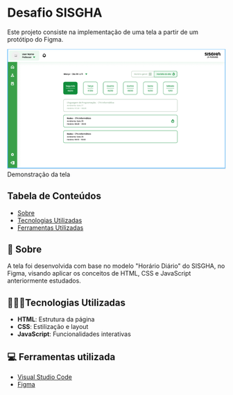 # Desafio SISGHA

Este projeto consiste na implementação de uma tela a partir de um protótipo do Figma.

<p><img src="assets/TelaFinal.png"><br>Demonstração da tela</p>

## Tabela de Conteúdos

- [Sobre](#-sobre)
- [Tecnologias Utilizadas](#tecnologias-utilizadas)
- [Ferramentas Utilizadas](#-ferramentas-utilizada)

## 📄 Sobre

A tela foi desenvolvida com base no modelo "Horário Diário" do SISGHA, no Figma, visando aplicar os conceitos de HTML, CSS e JavaScript anteriormente estudados.

## 👩🏻‍💻Tecnologias Utilizadas

- **HTML**: Estrutura da página
- **CSS**: Estilização e layout
- **JavaScript**: Funcionalidades interativas

## 💻 Ferramentas utilizada

- [Visual Studio Code](https://code.visualstudio.com/)
- [Figma](https://www.figma.com/)
